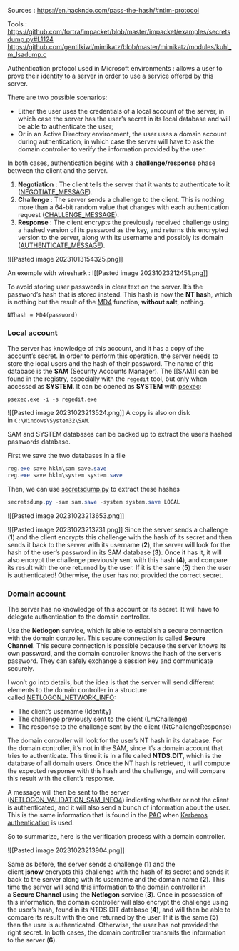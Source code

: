 
Sources : 
https://en.hackndo.com/pass-the-hash/#ntlm-protocol

Tools : 
https://github.com/fortra/impacket/blob/master/impacket/examples/secretsdump.py#L1124
https://github.com/gentilkiwi/mimikatz/blob/master/mimikatz/modules/kuhl_m_lsadump.c

Authentication protocol used in Microsoft environments : allows a user to prove their identity to a server in order to use a service offered by this server.

There are two possible scenarios:

- Either the user uses the credentials of a local account of the server, in which case the server has the user’s secret in its local database and will be able to authenticate the user;
- Or in an Active Directory environment, the user uses a domain account during authentication, in which case the server will have to ask the domain controller to verify the information provided by the user.

In both cases, authentication begins with a **challenge/response** phase between the client and the server.

1. **Negotiation** : The client tells the server that it wants to authenticate to it ([NEGOTIATE_MESSAGE](https://docs.microsoft.com/en-us/openspecs/windows_protocols/ms-nlmp/b34032e5-3aae-4bc6-84c3-c6d80eadf7f2)).
2. **Challenge** : The server sends a challenge to the client. This is nothing more than a 64-bit random value that changes with each authentication request ([CHALLENGE_MESSAGE](https://docs.microsoft.com/en-us/openspecs/windows_protocols/ms-nlmp/801a4681-8809-4be9-ab0d-61dcfe762786)).
3. **Response** : The client encrypts the previously received challenge using a hashed version of its password as the key, and returns this encrypted version to the server, along with its username and possibly its domain ([AUTHENTICATE_MESSAGE](https://docs.microsoft.com/en-us/openspecs/windows_protocols/ms-nlmp/033d32cc-88f9-4483-9bf2-b273055038ce)).

![[Pasted image 20231013154325.png]]

An exemple with wireshark : 
![[Pasted image 20231023212451.png]]


To avoid storing user passwords in clear text on the server. It’s the password’s hash that is stored instead. This hash is now the **NT hash**, which is nothing but the result of the [MD4](https://fr.wikipedia.org/wiki/MD4) function, **without salt**, nothing.

```
NThash = MD4(password)
```

### Local account
The server has knowledge of this account, and it has a copy of the account’s secret.
In order to perform this operation, the server needs to store the local users and the hash of their password. The name of this database is the **SAM** (Security Accounts Manager). 
The [[SAM]] can be found in the registry, especially with the `regedit` tool, but only when accessed as **SYSTEM**. It can be opened as **SYSTEM** with [psexec](https://docs.microsoft.com/en-us/sysinternals/downloads/psexec):

```
psexec.exe -i -s regedit.exe
```
![[Pasted image 20231023213524.png]]
A copy is also on disk in `C:\Windows\System32\SAM`.

SAM and SYSTEM databases can be backed up to extract the user’s hashed passwords database.

First we save the two databases in a file

```powershell
reg.exe save hklm\sam save.save
reg.exe save hklm\system system.save
```

Then, we can use [secretsdump.py](https://github.com/SecureAuthCorp/impacket/blob/master/examples/secretsdump.py) to extract these hashes

```powershell
secretsdump.py -sam sam.save -system system.save LOCAL
```

![[Pasted image 20231023213653.png]]


![[Pasted image 20231023213731.png]]
Since the server sends a challenge (**1**) and the client encrypts this challenge with the hash of its secret and then sends it back to the server with its username (**2**), the server will look for the hash of the user’s password in its SAM database (**3**). Once it has it, it will also encrypt the challenge previously sent with this hash (**4**), and compare its result with the one returned by the user. If it is the same (**5**) then the user is authenticated! Otherwise, the user has not provided the correct secret.
### Domain account
The server has no knowledge of this account or its secret. It will have to delegate authentication to the domain controller.

Use the **Netlogon** service, which is able to establish a secure connection with the domain controller. This secure connection is called **Secure Channel**. This secure connection is possible because the server knows its own password, and the domain controller knows the hash of the server’s password. They can safely exchange a session key and communicate securely.

I won’t go into details, but the idea is that the server will send different elements to the domain controller in a structure called [NETLOGON_NETWORK_INFO](https://docs.microsoft.com/en-us/openspecs/windows_protocols/ms-nrpc/e17b03b8-c1d2-43a1-98db-cf8d05b9c6a8):

- The client’s username (Identity)
- The challenge previously sent to the client (LmChallenge)
- The response to the challenge sent by the client (NtChallengeResponse)

The domain controller will look for the user’s NT hash in its database. For the domain controller, it’s not in the SAM, since it’s a domain account that tries to authenticate. This time it is in a file called **NTDS.DIT**, which is the database of all domain users. Once the NT hash is retrieved, it will compute the expected response with this hash and the challenge, and will compare this result with the client’s response.

A message will then be sent to the server ([NETLOGON_VALIDATION_SAM_INFO4](https://docs.microsoft.com/en-us/openspecs/windows_protocols/ms-nrpc/bccfdba9-0c38-485e-b751-d4de1935781d)) indicating whether or not the client is authenticated, and it will also send a bunch of information about the user. This is the same information that is found in the [PAC](https://beta.hackndo.com/kerberos-silver-golden-tickets/#pac) when [Kerberos authentication](https://beta.hackndo.com/kerberos/) is used.

So to summarize, here is the verification process with a domain controller.

![[Pasted image 20231023213904.png]]

Same as before, the server sends a challenge (**1**) and the client **jsnow** encrypts this challenge with the hash of its secret and sends it back to the server along with its username and the domain name (**2**). This time the server will send this information to the domain controller in a **Secure Channel** using the **Netlogon** service (**3**). Once in possession of this information, the domain controller will also encrypt the challenge using the user’s hash, found in its NTDS.DIT database (**4**), and will then be able to compare its result with the one returned by the user. If it is the same (**5**) then the user is authenticated. Otherwise, the user has not provided the right secret. In both cases, the domain controller transmits the information to the server (**6**).

